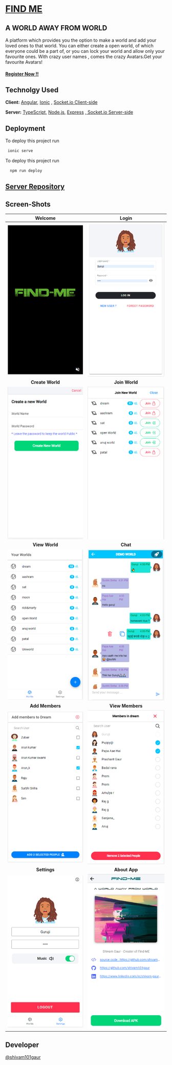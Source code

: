 
#       **[FIND ME](https://find-me0.web.app)**  
## A WORLD AWAY FROM WORLD
A platform which provides you the option to make a world and add your loved ones to that world.
You can either create a open world, of which everyone could be a part of, or you can lock your world and allow only your favourite ones.
With crazy user names , comes the crazy Avatars.Get your favourite Avatars! 
#### **[Register Now !! ](https://find-me0.web.app)**



## Technolgy Used

**Client:** [Angular](https://angular.io/), [Ionic](https://ionicframework.com/docs/angular/overview) ,  [Socket.io Client-side](https://socket.io/docs/v4/client-api/)

**Server:** [TypeScript](https://www.typescriptlang.org/), [ Node.js](https://nodejs.org/en/docs/), [Express](https://www.npmjs.com/package/express) ,[ Socket.io Server-side](https://socket.io/docs/v4/server-api/)

  
## Deployment
 To deploy this project run
 
```bash
 ionic serve
```

To deploy this project run

```bash
  npm run deploy
```

## [**Server Repository**](https://github.com/shivam101gaur/findme-server)
  


## Screen-Shots

**Welcome**       |  **Login**
:-------------------------:|:-------------------------:
![App Screenshot](src/assets/screen-shots/welcome.png)|![App Screenshot](src/assets/screen-shots/login.png)
**Create World**         |  **Join World**
![App Screenshot](src/assets/screen-shots/createworld.png)|![App Screenshot](src/assets/screen-shots/joinworld.png)
**View World**          |  **Chat** 
![App Screenshot](src/assets/screen-shots/worlds.png)|![App Screenshot](src/assets/screen-shots/chat.png)
**Add Members**         |  **View Members** 
![App Screenshot](src/assets/screen-shots/addmember.png)|![App Screenshot](src/assets/screen-shots/viewmembers.png)
**Settings** | **About App**
![App Screenshot](src/assets/screen-shots/settings.png)|![App Screenshot](src/assets/screen-shots/aboutapp.png)

## Developer
[@shivam101gaur](https://www.github.com/shivam101gaur)
  
  